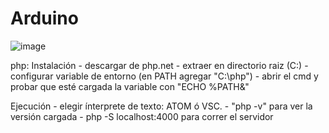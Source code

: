 # Arduino
![image](https://github.com/user-attachments/assets/68520800-ba8a-4033-8574-d8ac2d70864f)

php:
	Instalación
		- descargar de php.net
		- extraer en directorio raiz (C:\)
		- configurar variable de entorno (en PATH agregar "C:\php")
		- abrir el cmd y probar que esté cargada la variable con "ECHO %PATH&"
		
Ejecución
		- elegir ínterprete de texto: ATOM ó VSC.
		- "php -v" para ver la versión cargada
		- php -S localhost:4000 para correr el servidor

  

